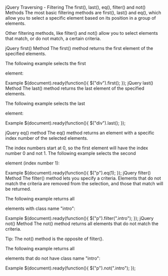 jQuery Traversing - Filtering
The first(), last(), eq(), filter() and not() Methods
The most basic filtering methods are first(), last() and eq(), which allow you to select a specific element based on its position in a group of elements.

Other filtering methods, like filter() and not() allow you to select elements that match, or do not match, a certain criteria.

jQuery first() Method
The first() method returns the first element of the specified elements.

The following example selects the first <div> element:

Example
$(document).ready(function(){
  $("div").first();
});
jQuery last() Method
The last() method returns the last element of the specified elements.

The following example selects the last <div> element:

Example
$(document).ready(function(){
  $("div").last();
});
 
jQuery eq() method
The eq() method returns an element with a specific index number of the selected elements.

The index numbers start at 0, so the first element will have the index number 0 and not 1. The following example selects the second <p> element (index number 1):

Example
$(document).ready(function(){
  $("p").eq(1);
});
jQuery filter() Method
The filter() method lets you specify a criteria. Elements that do not match the criteria are removed from the selection, and those that match will be returned.

The following example returns all <p> elements with class name "intro":

Example
$(document).ready(function(){
  $("p").filter(".intro");
});
jQuery not() Method
The not() method returns all elements that do not match the criteria.

Tip: The not() method is the opposite of filter().

The following example returns all <p> elements that do not have class name "intro":

Example
$(document).ready(function(){
  $("p").not(".intro");
});